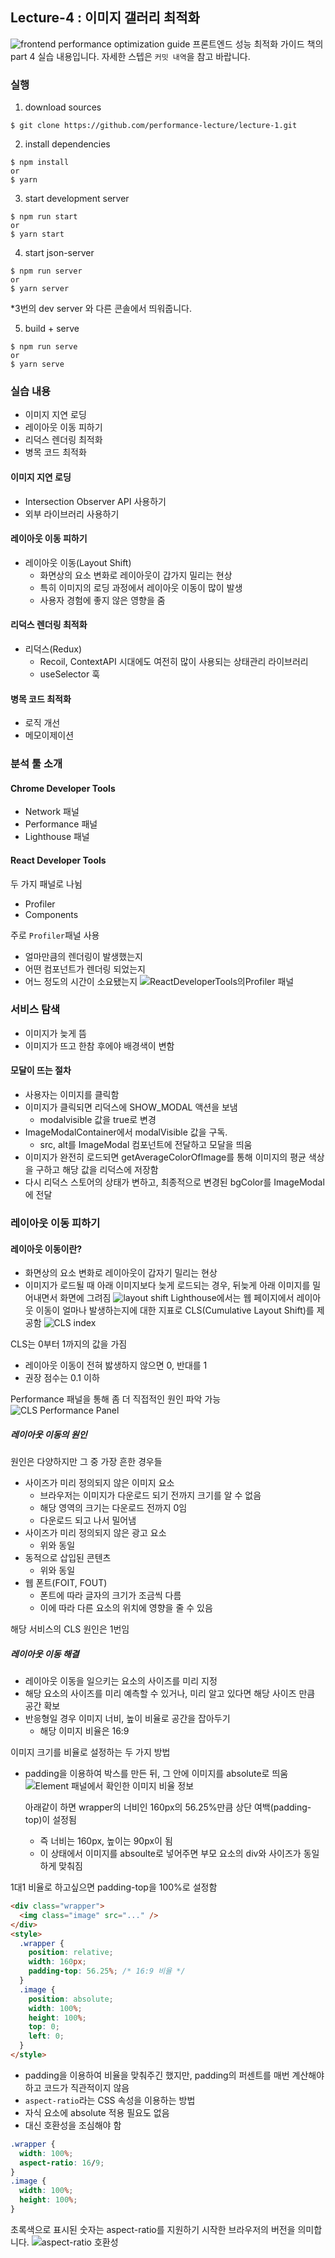 ## Lecture-4 : 이미지 갤러리 최적화

![frontend performance optimization guide](public/paste/2022-11-14-13-58-40.png)
프론트엔드 성능 최적화 가이드 책의 part 4 실습 내용입니다.
자세한 스텝은 `커밋 내역`을 참고 바랍니다.

### 실행

1. download sources

```
$ git clone https://github.com/performance-lecture/lecture-1.git
```

2. install dependencies

```
$ npm install
or
$ yarn
```

3. start development server

```
$ npm run start
or
$ yarn start
```

4. start json-server

```
$ npm run server
or
$ yarn server
```

\*3번의 dev server 와 다른 콘솔에서 띄워줍니다.

5. build + serve

```
$ npm run serve
or
$ yarn serve
```

### 실습 내용

- 이미지 지연 로딩
- 레이아웃 이동 피하기
- 리덕스 렌더링 최적화
- 병목 코드 최적화

#### 이미지 지연 로딩

- Intersection Observer API 사용하기
- 외부 라이브러리 사용하기

#### 레이아웃 이동 피하기

- 레이아웃 이동(Layout Shift)
  - 화면상의 요소 변화로 레이아웃이 갑가지 밀리는 현상
  - 특히 이미지의 로딩 과정에서 레이아웃 이동이 많이 발생
  - 사용자 경험에 좋지 않은 영향을 줌

#### 리덕스 렌더링 최적화

- 리덕스(Redux)
  - Recoil, ContextAPI 시대에도 여전히 많이 사용되는 상태관리 라이브러리
  - useSelector 훅

#### 병목 코드 최적화

- 로직 개선
- 메모이제이션

### 분석 툴 소개

#### Chrome Developer Tools

- Network 패널
- Performance 패널
- Lighthouse 패널

#### React Developer Tools

두 가지 패널로 나뉨

- Profiler
- Components

주로 `Profiler`패널 사용

- 얼마만큼의 렌더링이 발생했는지
- 어떤 컴포넌트가 렌더링 되었는지
- 어느 정도의 시간이 소요됐는지
  ![ReactDeveloperTools의Profiler 패널](public/paste/2022-11-17-21-46-02.png)

### 서비스 탐색

- 이미지가 늦게 뜸
- 이미지가 뜨고 한참 후에야 배경색이 변함

#### 모달이 뜨는 절차

- 사용자는 이미지를 클릭함
- 이미지가 클릭되면 리덕스에 SHOW_MODAL 액션을 보냄
  - modalvisible 값을 true로 변경
- ImageModalContainer에서 modalVisible 값을 구독.
  - src, alt를 ImageModal 컴포넌트에 전달하고 모달을 띄움
- 이미지가 완전히 로드되면 getAverageColorOfImage를 통해 이미지의 평균 색상을 구하고 해당 값을 리덕스에 저장함
- 다시 리덕스 스토어의 상태가 변하고, 최종적으로 변경된 bgColor를 ImageModal에 전달

### 레이아웃 이동 피하기

#### 레이아웃 이동이란?

- 화면상의 요소 변화로 레이아웃이 갑자기 밀리는 현상
- 이미지가 로드될 때 아래 이미지보다 늦게 로드되는 경우, 뒤늦게 아래 이미지를 밀어내면서 화면에 그려짐
  ![layout shift](public/paste/2022-11-17-22-02-05.png)
  Lighthouse에서는 웹 페이지에서 레이아웃 이동이 얼마나 발생하는지에 대한 지표로 CLS(Cumulative Layout Shift)를 제공함
  ![CLS index](public/paste/2022-11-17-22-03-34.png)

CLS는 0부터 1까지의 값을 가짐

- 레이아웃 이동이 전혀 밣생하지 않으면 0, 반대를 1
- 권장 점수는 0.1 이하

Performance 패널을 통해 좀 더 직접적인 원인 파악 가능
![CLS Performance Panel](public/paste/2022-11-17-22-04-56.png)

##### 레이아웃 이동의 원인

원인은 다양하지만 그 중 가장 흔한 경우들

- 사이즈가 미리 정의되지 않은 이미지 요소
  - 브라우저는 이미지가 다운로드 되기 전까지 크기를 알 수 없음
  - 해당 영역의 크기는 다운로드 전까지 0임
  - 다운로드 되고 나서 밀어냄
- 사이즈가 미리 정의되지 않은 광고 요소
  - 위와 동일
- 동적으로 삽입된 콘텐츠
  - 위와 동일
- 웹 폰트(FOIT, FOUT)
  - 폰트에 따라 글자의 크기가 조금씩 다름
  - 이에 따라 다른 요소의 위치에 영향을 줄 수 있음

해당 서비스의 CLS 원인은 1번임

##### 레이아웃 이동 해결

- 레이아웃 이동을 일으키는 요소의 사이즈를 미리 지정
- 해당 요소의 사이즈를 미리 예측할 수 있거나, 미리 알고 있다면 해당 사이즈 만큼 공간 확보
- 반응형일 경우 이미지 너비, 높이 비율로 공간을 잡아두기
  - 해당 이미지 비율은 16:9

이미지 크기를 비율로 설정하는 두 가지 방법

- padding을 이용하여 박스를 만든 뒤, 그 안에 이미지를 absolute로 띄움
  ![Element 패널에서 확인한 이미지 비율 정보](public/paste/2022-11-17-22-13-20.png)

  아래같이 하면 wrapper의 너비인 160px의 56.25%만큼 상단 여백(padding-top)이 설정됨

  - 즉 너비는 160px, 높이는 90px이 됨
  - 이 상태에서 이미지를 absoulte로 넣어주면 부모 요소의 div와 사이즈가 동일하게 맞춰짐

1대1 비율로 하고싶으면 padding-top을 100%로 설정함

```html
<div class="wrapper">
  <img class="image" src="..." />
</div>
<style>
  .wrapper {
    position: relative;
    width: 160px;
    padding-top: 56.25%; /* 16:9 비율 */
  }
  .image {
    position: absolute;
    width: 100%;
    height: 100%;
    top: 0;
    left: 0;
  }
</style>
```

- padding을 이용하여 비율을 맞춰주긴 했지만, padding의 퍼센트를 매번 계산해야 하고 코드가 직관적이지 않음
- `aspect-ratio`라는 CSS 속성을 이용하는 방법
- 자식 요소에 absolute 적용 필요도 없음
- 대신 호환성을 조심해야 함

```css
.wrapper {
  width: 100%;
  aspect-ratio: 16/9;
}
.image {
  width: 100%;
  height: 100%;
}
```

초록색으로 표시된 숫자는 aspect-ratio를 지원하기 시작한 브라우저의 버전을 의미합니다.
![aspect-ratio 호환성](public/paste/2022-11-17-22-20-47.png)
